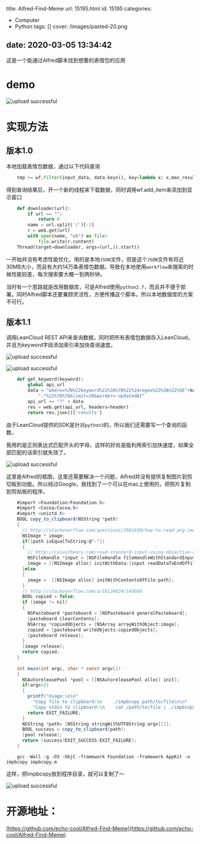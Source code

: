 title: Alfred-Find-Meme
url: 15195.html
id: 15195
categories:
  - Computer
  - Python
tags: []
cover: /images/pasted-20.png

date: 2020-03-05 13:34:42
---
这是一个能通过Alfred脚本找到想要的表情包的应用

demo
====


![upload successful](/images/pasted-20.png)

<!-- more -->

实现方法
====

版本1.0
-----

本地加载表情包数据，通过以下代码查询
```python
    tmp += wf.filter(input_data, data.keys(), key=lambda x: x,max_results=20, match_on=17)
```
得到查询结果后，开一个新的线程来下载数据，同时调用wf.add_item来添加到显示窗口
```python
    def downloader(url):
        if url == "":
            return 0
        name = url.split('/')[-1]
        r = web.get(url)
        with open(name, "wb") as file:
            file.write(r.content)
    Thread(target=downloader, args=(url,)).start()
```
一开始并没有考虑性能优化，用的是本地`JSON`文件，但是这个`JSON`文件有将近30MB大小，而且有大约14万条表情包数据。导致在本地使用`workflow`来搜索的时候性能较差，每次搜索要大概一到两秒钟。

当时有一个思路就是改用数据库，可是Alfred使用`python2.7`，而且并不便于部署。同时Alfred脚本还要兼顾灵活性，方便传播这个脚本。所以本地数据库的方案不可行。

版本1.1
-----

调用LeanCloud REST API来查询数据，同时把所有表情包数据存入LeanCloud，并且为keyword字段添加索引来加快查询速度。 

![upload successful](/images/pasted-21.png)


![upload successful](/images/pasted-22.png)
```python
    def get_keyword(keyword):
        global api_url
        data = "where=%7B%22keyword%22%3A%7B%22%24regex%22%3A%22%5E"+keyword + \
            ".*%22%7D%7D&limit=20&&order=-updatedAt"
        api_url += "?" + data
        res = web.get(api_url, headers=header)
        return res.json()['results']
```
由于LeanCloud提供的SDK是针对`python3`的，所以我们还需要写一个查询的函数。

我用的是正则表达式匹配开头的字母，这样的好处是能利用索引加快速度，如果全部匹配的话索引就失效了。


![upload successful](/images/pasted-23.png)


这里是Alfred的框图，这里还需要解决一个问题，Alfred并没有提供复制图片到剪切板到功能。所以经过Google，我找到了一个可以在mac上使用的，把照片复制到剪贴板的程序。
```c#
    #import <Foundation/Foundation.h>
    #import <Cocoa/Cocoa.h>
    #import <unistd.h>
    BOOL copy_to_clipboard(NSString *path)
    {
      // http://stackoverflow.com/questions/2681630/how-to-read-png-image-to-nsimage
      NSImage * image;
      if([path isEqualToString:@"-"])
      {
        // http://caiustheory.com/read-standard-input-using-objective-c 
        NSFileHandle *input = [NSFileHandle fileHandleWithStandardInput];
        image = [[NSImage alloc] initWithData:[input readDataToEndOfFile]];
      }else
      { 
        image =  [[NSImage alloc] initWithContentsOfFile:path];
      }
      // http://stackoverflow.com/a/18124824/148668
      BOOL copied = false;
      if (image != nil)
      {
        NSPasteboard *pasteboard = [NSPasteboard generalPasteboard];
        [pasteboard clearContents];
        NSArray *copiedObjects = [NSArray arrayWithObject:image];
        copied = [pasteboard writeObjects:copiedObjects];
        [pasteboard release];
      }
      [image release];
      return copied;
    }
    
    int main(int argc, char * const argv[])
    {
      NSAutoreleasePool *pool = [[NSAutoreleasePool alloc] init];
      if(argc<2)
      {
        printf("Usage:\n\n"
          "Copy file to clipboard:\n    ./impbcopy path/to/file\n\n"
          "Copy stdin to clipboard:\n    cat /path/to/file | ./impbcopy -");
        return EXIT_FAILURE;
      }
      NSString *path= [NSString stringWithUTF8String:argv[1]];
      BOOL success = copy_to_clipboard(path);
      [pool release];
      return (success?EXIT_SUCCESS:EXIT_FAILURE);
    }
```
```
    gcc -Wall -g -O3 -ObjC -framework Foundation -framework AppKit -o impbcopy impbcopy.m
```
这样，把impbcopy放到程序目录，就可以复制了～


![upload successful](/images/pasted-24.png)


开源地址：
=====

[https://github.com/echo-cool/Alfred-Find-Meme](https://github.com/echo-cool/Alfred-Find-Meme)